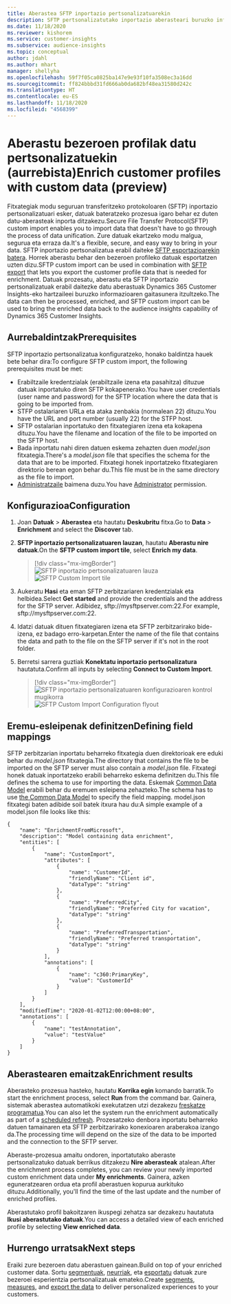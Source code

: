 ```yaml
---
title: Aberastea SFTP inportazio pertsonalizatuarekin
description: SFTP pertsonalizatutako inportazio aberasteari buruzko informazio orokorra.
ms.date: 11/18/2020
ms.reviewer: kishorem
ms.service: customer-insights
ms.subservice: audience-insights
ms.topic: conceptual
author: jdahl
ms.author: mhart
manager: shellyha
ms.openlocfilehash: 59f7f05ca0825ba147e9e93f10fa3508ec3a16dd
ms.sourcegitcommit: ff824bbbd31fd666ab0da682bf48ea31580d242c
ms.translationtype: HT
ms.contentlocale: eu-ES
ms.lasthandoff: 11/18/2020
ms.locfileid: "4568399"
---
```

# <a name="enrich-customer-profiles-with-custom-data-preview"></a><span data-ttu-id="9f70b-103">Aberastu bezeroen profilak datu pertsonalizatuekin (aurrebista)</span><span class="sxs-lookup"><span data-stu-id="9f70b-103">Enrich customer profiles with custom data (preview)</span></span>

<span data-ttu-id="9f70b-104">Fitxategiak modu seguruan transferitzeko protokoloaren (SFTP) inportazio pertsonalizatuari esker, datuak bateratzeko prozesua igaro behar ez duten datu-aberasteak inporta ditzakezu.</span><span class="sxs-lookup"><span data-stu-id="9f70b-104">Secure File Transfer Protocol(SFTP) custom import enables you to import data that doesn't have to go through the process of data unification.</span></span> <span data-ttu-id="9f70b-105">Zure datuak ekartzeko modu malgua, segurua eta erraza da.</span><span class="sxs-lookup"><span data-stu-id="9f70b-105">It's a flexible, secure, and easy way to bring in your data.</span></span> <span data-ttu-id="9f70b-106">SFTP inportazio pertsonalizatua erabil daiteke [SFTP esportazioarekin batera](export-sftp.md). Horrek aberastu behar den bezeroen profileko datuak esportatzen uzten dizu.</span><span class="sxs-lookup"><span data-stu-id="9f70b-106">SFTP custom import can be used in combination with [SFTP export](export-sftp.md) that lets you export the customer profile data that is needed for enrichment.</span></span> <span data-ttu-id="9f70b-107">Datuak prozesatu, aberastu eta SFTP inportazio pertsonalizatuak erabil daitezke datu aberastuak Dynamics 365 Customer Insights-eko hartzaileei buruzko informazioaren gaitasunera itzultzeko.</span><span class="sxs-lookup"><span data-stu-id="9f70b-107">The data can then be processed, enriched, and SFTP custom import can be used to bring the enriched data back to the audience insights capability of Dynamics 365 Customer Insights.</span></span>

## <a name="prerequisites"></a><span data-ttu-id="9f70b-108">Aurrebaldintzak</span><span class="sxs-lookup"><span data-stu-id="9f70b-108">Prerequisites</span></span>

<span data-ttu-id="9f70b-109">SFTP inportazio pertsonalizatua konfiguratzeko, honako baldintza hauek bete behar dira:</span><span class="sxs-lookup"><span data-stu-id="9f70b-109">To configure SFTP custom import, the following prerequisites must be met:</span></span>

- <span data-ttu-id="9f70b-110">Erabiltzaile kredentzialak (erabiltzaile izena eta pasahitza) dituzue datuak inportatuko diren SFTP kokapenerako.</span><span class="sxs-lookup"><span data-stu-id="9f70b-110">You have user credentials (user name and password) for the SFTP location where the data that is going to be imported from.</span></span>
- <span data-ttu-id="9f70b-111">STFP ostalariaren URLa eta ataka zenbakia (normalean 22) dituzu.</span><span class="sxs-lookup"><span data-stu-id="9f70b-111">You have the URL and port number (usually 22) for the STFP host.</span></span>
- <span data-ttu-id="9f70b-112">SFTP ostalarian inportatuko den fitxategiaren izena eta kokapena dituzu.</span><span class="sxs-lookup"><span data-stu-id="9f70b-112">You have the filename and location of the file to be imported on the SFTP host.</span></span>
- <span data-ttu-id="9f70b-113">Bada inportatu nahi diren datuen eskema zehazten duen *model.json* fitxategia.</span><span class="sxs-lookup"><span data-stu-id="9f70b-113">There's a *model.json* file that specifies the schema for the data that are to be imported.</span></span> <span data-ttu-id="9f70b-114">Fitxategi honek inportatzeko fitxategiaren direktorio berean egon behar du.</span><span class="sxs-lookup"><span data-stu-id="9f70b-114">This file must be in the same directory as the file to import.</span></span>
- <span data-ttu-id="9f70b-115">[Administratzaile](permissions.md#administrator) baimena duzu.</span><span class="sxs-lookup"><span data-stu-id="9f70b-115">You have [Administrator](permissions.md#administrator) permission.</span></span>

## <a name="configuration"></a><span data-ttu-id="9f70b-116">Konfigurazioa</span><span class="sxs-lookup"><span data-stu-id="9f70b-116">Configuration</span></span>

1. <span data-ttu-id="9f70b-117">Joan **Datuak** > **Aberastea** eta hautatu **Deskubritu** fitxa.</span><span class="sxs-lookup"><span data-stu-id="9f70b-117">Go to **Data** > **Enrichment** and select the **Discover** tab.</span></span>

1. <span data-ttu-id="9f70b-118">**SFTP inportazio pertsonalizatuaren lauzan**, hautatu **Aberastu nire datuak**.</span><span class="sxs-lookup"><span data-stu-id="9f70b-118">On the **SFTP custom import tile**, select **Enrich my data**.</span></span>

   > [!div class="mx-imgBorder"]
   > <span data-ttu-id="9f70b-119">![SFTP inportazio pertsonalizatuaren lauza](media/SFTP_Custom_Import_tile.png "SFTP inportazio pertsonalizatuaren lauza")</span><span class="sxs-lookup"><span data-stu-id="9f70b-119">![SFTP Custom Import tile](media/SFTP_Custom_Import_tile.png "SFTP Custom Import tile")</span></span>

1. <span data-ttu-id="9f70b-120">Aukeratu **Hasi** eta eman SFTP zerbitzariaren kredentzialak eta helbidea.</span><span class="sxs-lookup"><span data-stu-id="9f70b-120">Select **Get started** and provide the credentials and the address for the SFTP server.</span></span> <span data-ttu-id="9f70b-121">Adibidez, sftp://mysftpserver.com:22.</span><span class="sxs-lookup"><span data-stu-id="9f70b-121">For example, sftp://mysftpserver.com:22.</span></span>

1. <span data-ttu-id="9f70b-122">Idatzi datuak dituen fitxategiaren izena eta SFTP zerbitzarirako bide-izena, ez badago erro-karpetan.</span><span class="sxs-lookup"><span data-stu-id="9f70b-122">Enter the name of the file that contains the data and path to the file on the SFTP server if it's not in the root folder.</span></span>

1. <span data-ttu-id="9f70b-123">Berretsi sarrera guztiak **Konektatu inportazio pertsonalizatura** hautatuta.</span><span class="sxs-lookup"><span data-stu-id="9f70b-123">Confirm all inputs by selecting **Connect to Custom Import**.</span></span>

   > [!div class="mx-imgBorder"]
   > <span data-ttu-id="9f70b-124">![SFTP inportazio pertsonalizatuaren konfigurazioaren kontrol mugikorra](media/SFTP_Custom_Import_Configuration_flyout.png "SFTP inportazio pertsonalizatuaren konfigurazioaren kontrol mugikorra")</span><span class="sxs-lookup"><span data-stu-id="9f70b-124">![SFTP Custom Import Configuration flyout](media/SFTP_Custom_Import_Configuration_flyout.png "SFTP Custom Import Configuration flyout")</span></span>

## <a name="defining-field-mappings"></a><span data-ttu-id="9f70b-125">Eremu-esleipenak definitzen</span><span class="sxs-lookup"><span data-stu-id="9f70b-125">Defining field mappings</span></span> 

<span data-ttu-id="9f70b-126">SFTP zerbitzarian inportatu beharreko fitxategia duen direktorioak ere eduki behar du *model.json* fitxategia.</span><span class="sxs-lookup"><span data-stu-id="9f70b-126">The directory that contains the file to be imported on the SFTP server must also contain a *model.json* file.</span></span> <span data-ttu-id="9f70b-127">Fitxategi honek datuak inportatzeko erabili beharreko eskema definitzen du.</span><span class="sxs-lookup"><span data-stu-id="9f70b-127">This file defines the schema to use for importing the data.</span></span> <span data-ttu-id="9f70b-128">Eskemak [Common Data Model](https://docs.microsoft.com/common-data-model/) erabili behar du eremuen esleipena zehazteko.</span><span class="sxs-lookup"><span data-stu-id="9f70b-128">The schema has to use [the Common Data Model](https://docs.microsoft.com/common-data-model/) to specify the field mapping.</span></span> <span data-ttu-id="9f70b-129">model.json fitxategi baten adibide soil batek itxura hau du:</span><span class="sxs-lookup"><span data-stu-id="9f70b-129">A simple example of a model.json file looks like this:</span></span>

```
{
    "name": "EnrichmentFromMicrosoft",
    "description": "Model containing data enrichment",
    "entities": [
        {
            "name": "CustomImport",
            "attributes": [
                {
                    "name": "CustomerId",
                    "friendlyName": "Client id",
                    "dataType": "string"
                },
                {
                    "name": "PreferredCity",
                    "friendlyName": "Preferred City for vacation",
                    "dataType": "string"
                },
                {
                    "name": "PreferredTransportation",
                    "friendlyName": "Preferred transportation",
                    "dataType": "string"
                }
            ],
            "annotations": [
                {
                    "name": "c360:PrimaryKey",
                    "value": "CustomerId"
                }
            ]
        }
    ],
    "modifiedTime": "2020-01-02T12:00:00+08:00",
    "annotations": [
        {
            "name": "testAnnotation",
            "value": "testValue"
        }
    ]
}
```

## <a name="enrichment-results"></a><span data-ttu-id="9f70b-130">Aberastearen emaitzak</span><span class="sxs-lookup"><span data-stu-id="9f70b-130">Enrichment results</span></span>

<span data-ttu-id="9f70b-131">Aberasteko prozesua hasteko, hautatu **Korrika egin** komando barratik.</span><span class="sxs-lookup"><span data-stu-id="9f70b-131">To start the enrichment process, select **Run** from the command bar.</span></span> <span data-ttu-id="9f70b-132">Gainera, sistemak aberastea automatikoki exekutatzen utzi dezakezu [freskatze programatua](system.md#schedule-tab).</span><span class="sxs-lookup"><span data-stu-id="9f70b-132">You can also let the system run the enrichment automatically as part of a [scheduled refresh](system.md#schedule-tab).</span></span> <span data-ttu-id="9f70b-133">Prozesatzeko denbora inportatu beharreko datuen tamainaren eta SFTP zerbitzarirako konexioaren araberakoa izango da.</span><span class="sxs-lookup"><span data-stu-id="9f70b-133">The processing time will depend on the size of the data to be imported and the connection to the SFTP server.</span></span>

<span data-ttu-id="9f70b-134">Aberaste-prozesua amaitu ondoren, inportatutako aberaste pertsonalizatuko datuak berrikus ditzakezu **Nire aberasteak** atalean.</span><span class="sxs-lookup"><span data-stu-id="9f70b-134">After the enrichment process completes, you can review your newly imported custom enrichment data under **My enrichments**.</span></span> <span data-ttu-id="9f70b-135">Gainera, azken eguneratzearen ordua eta profil aberastuen kopurua aurkituko dituzu.</span><span class="sxs-lookup"><span data-stu-id="9f70b-135">Additionally, you'll find the time of the last update and the number of enriched profiles.</span></span>

<span data-ttu-id="9f70b-136">Aberastutako profil bakoitzaren ikuspegi zehatza sar dezakezu hautatuta **Ikusi aberastutako datuak**.</span><span class="sxs-lookup"><span data-stu-id="9f70b-136">You can access a detailed view of each enriched profile by selecting **View enriched data**.</span></span>

## <a name="next-steps"></a><span data-ttu-id="9f70b-137">Hurrengo urratsak</span><span class="sxs-lookup"><span data-stu-id="9f70b-137">Next steps</span></span>

<span data-ttu-id="9f70b-138">Eraiki zure bezeroen datu aberastuen gainean.</span><span class="sxs-lookup"><span data-stu-id="9f70b-138">Build on top of your enriched customer data.</span></span> <span data-ttu-id="9f70b-139">Sortu [segmentuak](segments.md), [neurriak](measures.md), eta [esportatu](export-destinations.md) datuak zure bezeroei esperientzia pertsonalizatuak emateko.</span><span class="sxs-lookup"><span data-stu-id="9f70b-139">Create [segments](segments.md), [measures](measures.md), and [export the data](export-destinations.md) to deliver personalized experiences to your customers.</span></span>


